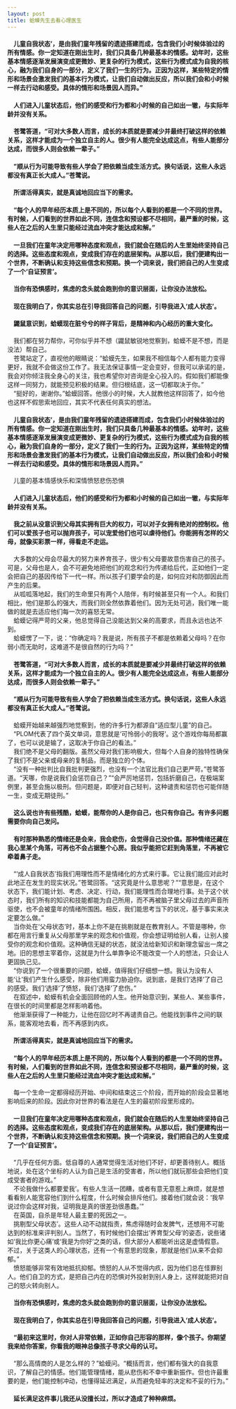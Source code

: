 ```yaml
---
layout: post
title: 蛤蟆先生去看心理医生
---
```

#### &#8195;儿童自我状态’，是由我们童年残留的遗迹搭建而成，包含我们小时候体验过的所有情感。你一定知道在刚出生时，我们只具备几种最基本的情感。幼年时，这些基本情感逐渐发展演变成更微妙、更复杂的行为模式，这些行为模式成为自我的核心，融为我们自身的一部分，定义了我们一生的行为。正因为这样，某些特定的情形和场景会激发我们的基本行为模式，让我们自动做出反应，所以我们会和小时候一样去行动和感受。具体的情形和场景因人而异。”               
#### &#8195;人们进入儿童状态后，他们的感受和行为都和小时候的自己如出一辙，与实际年龄并没有关系。               
#### &#8195;苍鹭答道，“可对大多数人而言，成长的本质就是要减少并最终打破这样的依赖关系，这样才能成为一个独立自主的人。很少有人能完全达成这点，有些人能部分达成，而很多人则会依赖一辈子。”               
#### &#8195;”顺从行为可能导致有些人学会了把依赖当成生活方式。换句话说，这些人永远都没有真正长大成人。”苍鹭说。                
#### &#8195;所谓活得真实，就是真诚地回应当下的需求。               
#### &#8195;“每个人的早年经历本质上是不同的，所以每个人看到的都是一个不同的世界。有时候，人们看到的世界如此不同，连信念和预设都不尽相同，最严重的时候，这些人在之后的人生里只能经过流血冲突才能达成和解。”
#### &#8195;一旦我们在童年决定用哪种态度和观点，我们就会在随后的人生里始终坚持自己的选择。这些态度和观点，变成我们存在的底层架构。从那以后，我们便建构出一个世界，不断确认和支持这些信念和预期。换一个词来说，我们把自己的人生变成了一个‘自证预言’。            
#### &#8195;当你有恐惧感时，焦虑的念头就会跑到你的意识层面，让你没办法放松。               
#### &#8195;现在我明白了，你其实总在引导我回答自己的问题，引导我进入‘成人状态’。               
<!-- more -->
#### &#8195;鼹鼠意识到，蛤蟆现在脏兮兮的样子背后，是精神和内心经历的重大变化。                                    
&#8195;我们都在努力帮你，可你似乎并不想（鼹鼠敏锐地觉察到，蛤蟆不是不想，而是没法）帮自己。               
&#8195;苍鹭站定了，直视他的眼睛说：“蛤蟆先生，如果我不相信每个人都有能力变得更好，我就不会做这份工作了。我无法保证事情一定会变好，但我可以承诺的是，我会对你倾注我全身心的关注，我也希望你对咨询是全心投入的。假如我们都能像这样一同努力，就能预见积极的结果。但归根结底，这一切都取决于你。”                    
&#8195;“挺好的，谢谢你。”蛤蟆回答。他很小的时候，大人就教他这样回答了，如今他也这样不假思索地回应，其实不代表任何真实的想法。                           
#### &#8195;儿童自我状态’，是由我们童年残留的遗迹搭建而成，包含我们小时候体验过的所有情感。你一定知道在刚出生时，我们只具备几种最基本的情感。幼年时，这些基本情感逐渐发展演变成更微妙、更复杂的行为模式，这些行为模式成为自我的核心，融为我们自身的一部分，定义了我们一生的行为。正因为这样，某些特定的情形和场景会激发我们的基本行为模式，让我们自动做出反应，所以我们会和小时候一样去行动和感受。具体的情形和场景因人而异。”               
&#8195;儿童的基本情感快乐和深情愤怒悲伤恐惧               
#### &#8195;人们进入儿童状态后，他们的感受和行为都和小时候的自己如出一辙，与实际年龄并没有关系。               
#### &#8195;我之前从没意识到父母其实拥有巨大的权力，可以对子女拥有绝对的控制权。他们可以爱孩子也可以抛弃孩子，可以宠爱他们也可以虐待他们。你能拥有怎样的父母，就像买彩票一样，得看走不走运。               
&#8195;大多数的父母会尽最大的努力来养育孩子，很少有父母要故意伤害自己的孩子。可是，父母也是人，会不可避免地把他们的观念和行为传递给后代，正如他们一定会把自己的基因传给下一代一样。所以孩子们要学会的是，如何应对和防御因此而产生的后果。               
&#8195;从呱呱落地起，我们的生命里只有两个人陪伴，有时候甚至只有一个人。和我们相比，他们是那么的强大，而我们则全然依靠着他们。因为无处可逃，我们唯一能做的就是去适应他们每一次的喜怒无常。                      
&#8195;蛤蟆记得严苛的父亲，他总觉得自己没能达到父亲的高要求，而且永远也达不到。               
&#8195;蛤蟆愣了一下，说：“你确定吗？我是说，所有孩子不都是依赖着父母吗？在你弱小而无助时，这难道不是很自然的行为吗？”               
#### &#8195;苍鹭答道，“可对大多数人而言，成长的本质就是要减少并最终打破这样的依赖关系，这样才能成为一个独立自主的人。很少有人能完全达成这点，有些人能部分达成，而很多人则会依赖一辈子。”               
#### &#8195;”顺从行为可能导致有些人学会了把依赖当成生活方式。换句话说，这些人永远都没有真正长大成人。”苍鹭说。                
&#8195;蛤蟆开始越来越强烈地觉察到，他的许多行为都源自“适应型儿童”的自己。                       
&#8195;“PLOM代表了四个英文单词，意思就是‘可怜弱小的我呀’。这个游戏你每局都赢了，也可以说是输了，这取决于你自己的看法。”               
&#8195;我们绝不是父母的翻版。虽然父母对我们影响极大，但每个人自身的独特性确保了我们不是父亲或母亲的复制品，而是独立的个体。               
&#8195;“没有一种批判比自我批判更强烈，也没有一个法官比我们自己更严苛。”苍鹭答道。“天哪，你是说我们会惩罚自己？”“会严厉地惩罚，包括折磨自己，在极端案例里，甚至会施以极刑。但问题是，即便对自己轻判，这种谴责和惩罚也可能伴随一生，变成无期徒刑。”               
#### &#8195;这么说也许有些残酷，蛤蟆，能帮你的人是你自己，也只有你自己。有许多问题需要你向自己发问。                 
#### &#8195;有时那种熟悉的情绪还是会来，我会悲伤，会觉得自己没价值。那种情绪还藏在我心里某个角落，可再也不会占据整个心房。我似乎能把它赶到角落里，不再被它牵着鼻子走。               
&#8195;“‘成人自我状态’指我们用理性而不是情绪化的方式来行事。它让我们能应对此时此地正在发生的现实状况。”苍鹭回答。“这究竟是什么意思呢？”“意思是，在这个状态下，我们能计划、考虑、决定、行动，我们能理性而合理地行事。处于这个状态时，我们所有的知识和技能都能为自己所用，而不再被脑子里父母过去的声音所驱使，也不会被童年的情绪所围困。相反，我们能思考当下的状况，基于事实来决定要怎么做。”               
&#8195;当你处在‘父母状态’时，基本上你不是在挑剔就是在教育别人。不管是哪种，你都在用言行重复从父母那里学来的观念和价值观，你会想证明给别人看，让别人接受你的观念和价值观。这种确信无疑的状态，就没法给新知识和新理念留出一席之地。旧的思想主宰着你，这就是为什么单靠争论不能改变一个人的想法，只会让人更固执己见。               
&#8195;“你说到了一个很重要的问题，蛤蟆，值得我们仔细想一想。我认为没有人能‘让’我们产生什么感受，除非他们用蛮力胁迫你。说到底，是我们‘选择’了自己的感受。我们‘选择’了愤怒，我们‘选择’了悲伤。”                
&#8195;在叙述中，蛤蟆有机会全面回顾他的人生。他开始意识到，某些人、某些事件，在很长的时间里都是怎样影响着他。               
&#8195;他渐渐获得了一种能力，让他在回忆时不再谴责自己。他能找到事件之间的联系，能客观地去看，而不再感到内疚。               
#### &#8195;所谓活得真实，就是真诚地回应当下的需求。               
#### &#8195;“每个人的早年经历本质上是不同的，所以每个人看到的都是一个不同的世界。有时候，人们看到的世界如此不同，连信念和预设都不尽相同，最严重的时候，这些人在之后的人生里只能经过流血冲突才能达成和解。”               
&#8195;每一个生命一定都得经历开始、中间和结束这三个阶段，而开始的阶段会显著地影响后来的阶段。因此你对世界的看法是在人生的最初阶段里形成的。               
#### &#8195;一旦我们在童年决定用哪种态度和观点，我们就会在随后的人生里始终坚持自己的选择。这些态度和观点，变成我们存在的底层架构。从那以后，我们便建构出一个世界，不断确认和支持这些信念和预期。换一个词来说，我们把自己的人生变成了一个‘自证预言’。            
&#8195;“几乎在任何方面。低自尊的人通常觉得生活对他们不好，却更善待别人。概括地说，处在这个坐标的人认为自己是生活的受害者，所以他们就玩那些会把他们变成受害者的游戏。”               
&#8195;不论我做什么都要爱我’。有些人生活一团糟，或者有意无意惹上麻烦，就是想看看别人能宽容他们到什么程度，什么时候会排斥他们。接着他们就会说：‘我早说过你会这样对我，证明我是真的很差劲很愚蠢。’”               
&#8195;在英国，自杀是年轻人最主要的死因之一。               
&#8195;挑剔型父母状态’。这些人动不动就指责，焦虑得随时会发脾气，还想用不可能达到的标准来评判别人。当然了，有时候他们会摆出‘养育型父母’的姿态，说些诸如‘我比你更心痛’或‘我是为你好’之类的话，但大部分人都能听出这是虚情假意。不过，关于这类人的心理状态，还有一个有意思的现象，那就是他们从来不会抑郁。”               
&#8195;愤怒能够非常有效地抵抗抑郁。愤怒的人从不觉得内疚，因为他们总在怪罪别人。他们自卫的方式，是把自己内在的恐惧对外投射到别人身上，这样就能把对自己的怒火转向别人。             
#### &#8195;当你有恐惧感时，焦虑的念头就会跑到你的意识层面，让你没办法放松。               
#### &#8195;现在我明白了，你其实总在引导我回答自己的问题，引导我进入‘成人状态’。               
#### &#8195;“最初来这里时，你对人非常依赖，正如你自己形容的那样，像个孩子。你期望我来给你答案，你看我的眼神总像孩子寻求父母的认可。               
&#8195;“那么高情商的人是怎么样的？”蛤蟆问。“概括而言，他们都有强大的自我意识，了解自己的情感。他们能管理情绪，能从悲伤和不幸中重新振作。但也许最重要的是，他们能控制冲动，也懂得延迟满足，从而避免轻率的决定和不妥的行为。”               
#### &#8195;延长满足这件事儿我还从没擅长过，所以才造成了种种麻烦。               
